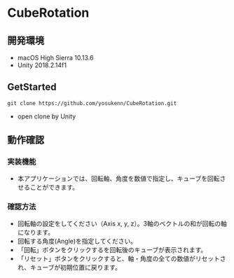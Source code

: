 # CubeRotation

## 開発環境
- macOS High Sierra 10.13.6
- Unity 2018.2.14f1

## GetStarted
```
git clone https://github.com/yosukenn/CubeRotation.git
```
- open clone by Unity

## 動作確認
### 実装機能
- 本アプリケーションでは、回転軸、角度を数値で指定し、キューブを回転させることができます。

### 確認方法
- 回転軸の設定をしてください（Axis x, y, z）。3軸のベクトルの和が回転の軸になります。
- 回転する角度(Angle)を指定してください。
- 「回転」ボタンをクリックするを回転後のキューブが表示されます。
- 「リセット」ボタンをクリックすると、軸・角度の全ての数値がリセットされ、キューブが初期位置に戻ります。
